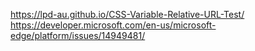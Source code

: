 https://lpd-au.github.io/CSS-Variable-Relative-URL-Test/
https://developer.microsoft.com/en-us/microsoft-edge/platform/issues/14949481/

